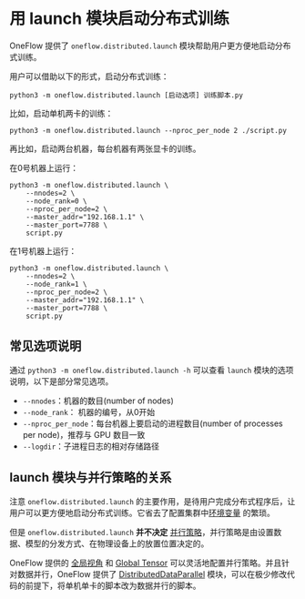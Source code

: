 # 用 launch 模块启动分布式训练

OneFlow 提供了 `oneflow.distributed.launch` 模块帮助用户更方便地启动分布式训练。

用户可以借助以下的形式，启动分布式训练：

```shell
python3 -m oneflow.distributed.launch [启动选项] 训练脚本.py
```

比如，启动单机两卡的训练：

```shell
python3 -m oneflow.distributed.launch --nproc_per_node 2 ./script.py
```

再比如，启动两台机器，每台机器有两张显卡的训练。

在0号机器上运行：

```shell
python3 -m oneflow.distributed.launch \
    --nnodes=2 \
    --node_rank=0 \
    --nproc_per_node=2 \
    --master_addr="192.168.1.1" \
    --master_port=7788 \
    script.py
```

在1号机器上运行：

```shell
python3 -m oneflow.distributed.launch \
    --nnodes=2 \
    --node_rank=1 \
    --nproc_per_node=2 \
    --master_addr="192.168.1.1" \
    --master_port=7788 \
    script.py
```

## 常见选项说明

通过 `python3 -m oneflow.distributed.launch -h` 可以查看 `launch` 模块的选项说明，以下是部分常见选项。

- `--nnodes`：机器的数目(number of nodes)
- `--node_rank`： 机器的编号，从0开始
- `--nproc_per_node`：每台机器上要启动的进程数目(number of processes per node)，推荐与 GPU 数目一致
- `--logdir`：子进程日志的相对存储路径

## launch 模块与并行策略的关系

注意 `oneflow.distributed.launch` 的主要作用，是待用户完成分布式程序后，让用户可以更方便地启动分布式训练。它省去了配置集群中[环境变量](./03_consistent_tensor.md#_5) 的繁琐。

但是 `oneflow.distributed.launch` **并不决定** [并行策略](./01_introduction.md)，并行策略是由设置数据、模型的分发方式、在物理设备上的放置位置决定的。

OneFlow 提供的 [全局视角](./02_sbp.md) 和 [Global Tensor](./03_consistent_tensor.md) 可以灵活地配置并行策略。并且针对数据并行，OneFlow 提供了 [DistributedDataParallel](./06_ddp.md) 模块，可以在极少修改代码的前提下，将单机单卡的脚本改为数据并行的脚本。
